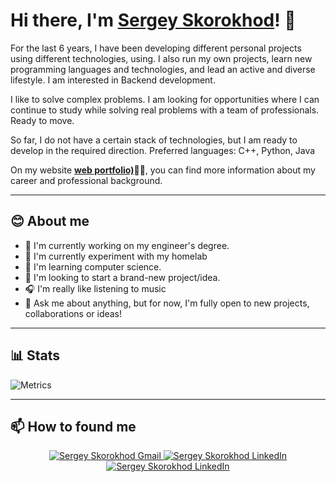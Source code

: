 # Hi there, I'm **[Sergey Skorokhod](http://illusion-of-control-portfolio.vercel.app/)**! 👋

For the last 6 years, I have been developing different personal projects using different technologies, using. I also run my own projects, learn new programming languages and technologies, and lead an active and diverse lifestyle. I am interested in Backend development.

I like to solve complex problems. I am looking for opportunities where I can continue to study while solving real problems with a team of professionals. Ready to move.

So far, I do not have a certain stack of technologies, but I am ready to develop in the required direction. Preferred languages: C++, Python, Java

On my website **[web portfolio)](http://illusion-of-control-portfolio.vercel.app/)🧙‍♂️**, you can find more information about my career and professional background.

---

## **😊 About me**

- 🔭 I'm currently working on my engineer's degree.
- 🧪 I'm currently experiment with my homelab
- 🌱 I'm learning computer science.
- 👯 I'm looking to start a brand-new project/idea.
- 🎧 I'm really like listening to music
- 💬 Ask me about anything, but for now, I'm fully open to new projects, collaborations or ideas!

---

## 📊 Stats

![Metrics](https://metrics.lecoq.io/IllusionOfControl?template=classic&languages=1&base=header%2C%20activity%2C%20community%2C%20repositories%2C%20metadata&base.indepth=false&base.hireable=false&base.skip=false&languages=false&languages.limit=8&languages.threshold=0%25&languages.other=true&languages.colors=github&languages.sections=most-used&languages.details=bytes-size&languages.indepth=false&languages.analysis.timeout=15&languages.analysis.timeout.repositories=7.5&languages.categories=markup%2C%20programming&languages.recent.categories=markup%2C%20programming&languages.recent.load=300&languages.recent.days=14&config.timezone=Europe%2FMoscow)

---

## **📫 How to found me**

<div align="center" style="text-align:center">
    <a href="mailto:sergeyskorokhod@gmail.com">
        <img src="https://img.shields.io/badge/-Gmail-EA4335?style=for-the-badge&logo=Gmail&logoColor=white"
            alt="Sergey Skorokhod Gmail">
    </a>
    <a href="https://www.linkedin.com/in/skorokhod-sergey/">
        <img src="https://img.shields.io/badge/LinkedIn-0A66C2?style=for-the-badge&logo=linkedin&logoColor=white"
            alt="Sergey Skorokhod LinkedIn">
    </a>
    <a href="https://t.me/illusion_of_control">
        <img src="https://img.shields.io/badge/Telegram-2AABEE?style=for-the-badge&logo=telegram&logoColor=white"
            alt="Sergey Skorokhod LinkedIn">
    </a>
</div>
